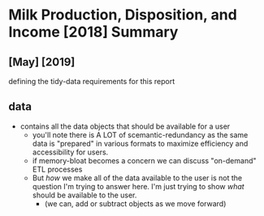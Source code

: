 # Milk Production, Disposition, and Income [2018] Summary
## [May] [2019]
defining the tidy-data requirements for this report

## data
- contains all the data objects that should be available for a user
    - you'll note there is A LOT of scemantic-redundancy as the same data is "prepared" in various formats to maximize efficiency and accessibility for users.
    - if memory-bloat becomes a concern we can discuss "on-demand" ETL processes
    - But _how_ we make all of the data available to the user is not the question I'm trying to answer here. I'm just trying to show _what_ should be available to the user.
        - (we can, add or subtract objects as we move forward)
